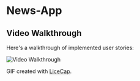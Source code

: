 # News-App

## Video Walkthrough

Here's a walkthrough of implemented user stories:

<img src='https://gifs.com/gif/Rljq1Y' title='Video Walkthrough' width='' alt='Video Walkthrough' />

GIF created with [LiceCap](http://www.cockos.com/licecap/).
